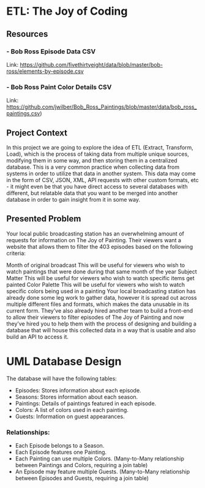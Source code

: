 # ETL: The Joy of Coding

## Resources
### - Bob Ross Episode Data CSV
Link: https://github.com/fivethirtyeight/data/blob/master/bob-ross/elements-by-episode.csv
 
### - Bob Ross Paint Color Details CSV 
Link: https://github.com/jwilber/Bob_Ross_Paintings/blob/master/data/bob_ross_paintings.csv)

## Project Context

In this project we are going to explore the idea of ETL (Extract, Transform, Load), which is the process of taking data from multiple unique sources, modifying them in some way, and then storing them in a centralized database. This is a very common practice when collecting data from systems in order to utilize that data in another system. This data may come in the form of CSV, JSON, XML, API requests with other custom formats, etc - it might even be that you have direct access to several databases with different, but relatable data that you want to be merged into another database in order to gain insight from it in some way.

## Presented Problem

Your local public broadcasting station has an overwhelming amount of requests for information on The Joy of Painting. Their viewers want a website that allows them to filter the 403 episodes based on the following criteria:

Month of original broadcast
This will be useful for viewers who wish to watch paintings that were done during that same month of the year
Subject Matter
This will be useful for viewers who wish to watch specific items get painted
Color Palette
This will be useful for viewers who wish to watch specific colors being used in a painting
Your local broadcasting station has already done some leg work to gather data, however it is spread out across multiple different files and formats, which makes the data unusable in its current form. They’ve also already hired another team to build a front-end to allow their viewers to filter episodes of The Joy of Painting and now they’ve hired you to help them with the process of designing and building a database that will house this collected data in a way that is usable and also build an API to access it.

# UML Database Design
The database will have the following tables:

- Episodes: Stores information about each episode.
- Seasons: Stores information about each season.
- Paintings: Details of paintings featured in each episode.
- Colors: A list of colors used in each painting.
- Guests: Information on guest appearances.

### Relationships:

- Each Episode belongs to a Season.
- Each Episode features one Painting.
- Each Painting can use multiple Colors. (Many-to-Many relationship between Paintings and Colors, requiring a join table)
- An Episode may feature multiple Guests. (Many-to-Many relationship between Episodes and Guests, requiring a join table)
